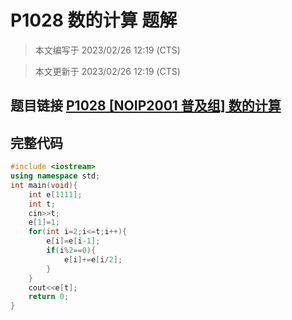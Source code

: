 # P1028 数的计算 题解

> 本文编写于 2023/02/26 12:19 (CTS)

> 本文更新于 2023/02/26 12:19 (CTS)

## 题目链接 [P1028 [NOIP2001 普及组] 数的计算](https://www.luogu.com.cn/problem/P1028)

## 完整代码
```cpp
#include <iostream>
using namespace std;
int main(void){
    int e[1111];
    int t;
    cin>>t;
    e[1]=1;
    for(int i=2;i<=t;i++){
        e[i]=e[i-1];
        if(i%2==0){
            e[i]+=e[i/2];
        }
    }
    cout<<e[t];
    return 0;
} 
```
